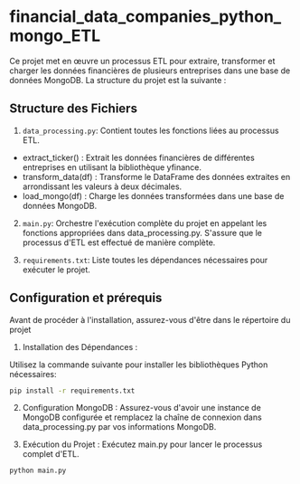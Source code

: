 # financial_data_companies_python_mongo_ETL
Ce projet met en œuvre un processus ETL pour extraire, transformer et charger les données financières de plusieurs entreprises dans une base de données MongoDB. La structure du projet est la suivante :
## Structure des Fichiers
1. `data_processing.py`:
Contient toutes les fonctions liées au processus ETL.
- extract_ticker() : Extrait les données financières de différentes entreprises en utilisant la bibliothèque yfinance.
- transform_data(df) : Transforme le DataFrame des données extraites en arrondissant les valeurs à deux décimales.
- load_mongo(df) : Charge les données transformées dans une base de données MongoDB.

2. `main.py`: Orchestre l'exécution complète du projet en appelant les fonctions appropriées dans data_processing.py.
S'assure que le processus d'ETL est effectué de manière complète.

3. `requirements.txt`: Liste toutes les dépendances nécessaires pour exécuter le projet.

## Configuration et prérequis

Avant de procéder à l'installation, assurez-vous d'être dans le répertoire du projet
1. Installation des Dépendances :

Utilisez la commande suivante pour installer les bibliothèques Python nécessaires:
```bash
pip install -r requirements.txt 
```
2. Configuration MongoDB :
Assurez-vous d'avoir une instance de MongoDB configurée et remplacez la chaîne de connexion dans data_processing.py par vos informations MongoDB.


3. Exécution du Projet :
Exécutez main.py pour lancer le processus complet d'ETL.
```bash
python main.py
```
